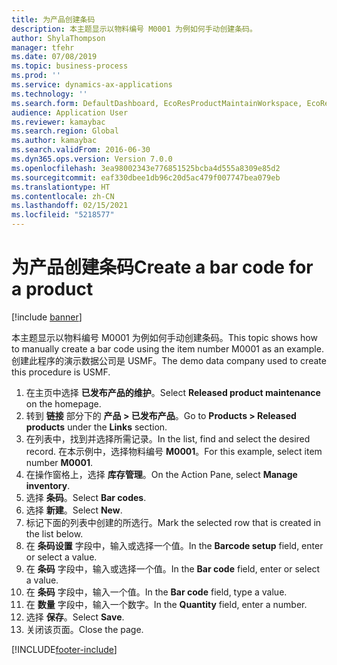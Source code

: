 ```yaml
---
title: 为产品创建条码
description: 本主题显示以物料编号 M0001 为例如何手动创建条码。
author: ShylaThompson
manager: tfehr
ms.date: 07/08/2019
ms.topic: business-process
ms.prod: ''
ms.service: dynamics-ax-applications
ms.technology: ''
ms.search.form: DefaultDashboard, EcoResProductMaintainWorkspace, EcoResProductOpenCasesFormPart, EcoResProductDetailsExtended, InventItemBarcode, InventItemBarcodeLookup
audience: Application User
ms.reviewer: kamaybac
ms.search.region: Global
ms.author: kamaybac
ms.search.validFrom: 2016-06-30
ms.dyn365.ops.version: Version 7.0.0
ms.openlocfilehash: 3ea98002343e776851525bcba4d555a8309e85d2
ms.sourcegitcommit: eaf330dbee1db96c20d5ac479f007747bea079eb
ms.translationtype: HT
ms.contentlocale: zh-CN
ms.lasthandoff: 02/15/2021
ms.locfileid: "5218577"
---
```

# <a name="create-a-bar-code-for-a-product"></a><span data-ttu-id="cd80c-103">为产品创建条码</span><span class="sxs-lookup"><span data-stu-id="cd80c-103">Create a bar code for a product</span></span>

[!include [banner](../../includes/banner.md)]

<span data-ttu-id="cd80c-104">本主题显示以物料编号 M0001 为例如何手动创建条码。</span><span class="sxs-lookup"><span data-stu-id="cd80c-104">This topic shows how to manually create a bar code using the item number M0001 as an example.</span></span> <span data-ttu-id="cd80c-105">创建此程序的演示数据公司是 USMF。</span><span class="sxs-lookup"><span data-stu-id="cd80c-105">The demo data company used to create this procedure is USMF.</span></span>

1. <span data-ttu-id="cd80c-106">在主页中选择 **已发布产品的维护**。</span><span class="sxs-lookup"><span data-stu-id="cd80c-106">Select **Released product maintenance** on the homepage.</span></span>
2. <span data-ttu-id="cd80c-107">转到 **链接** 部分下的 **产品 > 已发布产品**。</span><span class="sxs-lookup"><span data-stu-id="cd80c-107">Go to **Products > Released products** under the **Links** section.</span></span>
3. <span data-ttu-id="cd80c-108">在列表中，找到并选择所需记录。</span><span class="sxs-lookup"><span data-stu-id="cd80c-108">In the list, find and select the desired record.</span></span> <span data-ttu-id="cd80c-109">在本示例中，选择物料编号 **M0001**。</span><span class="sxs-lookup"><span data-stu-id="cd80c-109">For this example, select item number **M0001**.</span></span>
4. <span data-ttu-id="cd80c-110">在操作窗格上，选择 **库存管理**。</span><span class="sxs-lookup"><span data-stu-id="cd80c-110">On the Action Pane, select **Manage inventory**.</span></span>
5. <span data-ttu-id="cd80c-111">选择 **条码**。</span><span class="sxs-lookup"><span data-stu-id="cd80c-111">Select **Bar codes**.</span></span>
6. <span data-ttu-id="cd80c-112">选择 **新建**。</span><span class="sxs-lookup"><span data-stu-id="cd80c-112">Select **New**.</span></span>
7. <span data-ttu-id="cd80c-113">标记下面的列表中创建的所选行。</span><span class="sxs-lookup"><span data-stu-id="cd80c-113">Mark the selected row that is created in the list below.</span></span>
8. <span data-ttu-id="cd80c-114">在 **条码设置** 字段中，输入或选择一个值。</span><span class="sxs-lookup"><span data-stu-id="cd80c-114">In the **Barcode setup** field, enter or select a value.</span></span>
9. <span data-ttu-id="cd80c-115">在 **条码** 字段中，输入或选择一个值。</span><span class="sxs-lookup"><span data-stu-id="cd80c-115">In the **Bar code** field, enter or select a value.</span></span>
10. <span data-ttu-id="cd80c-116">在 **条码** 字段中，输入一个值。</span><span class="sxs-lookup"><span data-stu-id="cd80c-116">In the **Bar code** field, type a value.</span></span>  
11. <span data-ttu-id="cd80c-117">在 **数量** 字段中，输入一个数字。</span><span class="sxs-lookup"><span data-stu-id="cd80c-117">In the **Quantity** field, enter a number.</span></span>
12. <span data-ttu-id="cd80c-118">选择 **保存**。</span><span class="sxs-lookup"><span data-stu-id="cd80c-118">Select **Save**.</span></span>
13. <span data-ttu-id="cd80c-119">关闭该页面。</span><span class="sxs-lookup"><span data-stu-id="cd80c-119">Close the page.</span></span> 



[!INCLUDE[footer-include](../../../includes/footer-banner.md)]